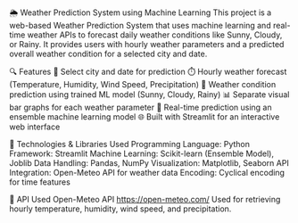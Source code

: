 🌦️ Weather Prediction System using Machine Learning
This project is a web-based Weather Prediction System that uses machine learning and real-time weather APIs to forecast daily weather conditions like Sunny, Cloudy, or Rainy. It provides users with hourly weather parameters and a predicted overall weather condition for a selected city and date.

🔍 Features
📍 Select city and date for prediction
⏱️ Hourly weather forecast (Temperature, Humidity, Wind Speed, Precipitation)
🔮 Weather condition prediction using trained ML model (Sunny, Cloudy, Rainy)
📊 Separate visual bar graphs for each weather parameter
🧠 Real-time prediction using an ensemble machine learning model
🌐 Built with Streamlit for an interactive web interface

🧠 Technologies & Libraries Used
Programming Language: Python
Framework: Streamlit
Machine Learning: Scikit-learn (Ensemble Model), Joblib
Data Handling: Pandas, NumPy
Visualization: Matplotlib, Seaborn
API Integration: Open-Meteo API for weather data
Encoding: Cyclical encoding for time features

🔗 API Used
Open-Meteo API
https://open-meteo.com/
Used for retrieving hourly temperature, humidity, wind speed, and precipitation.

